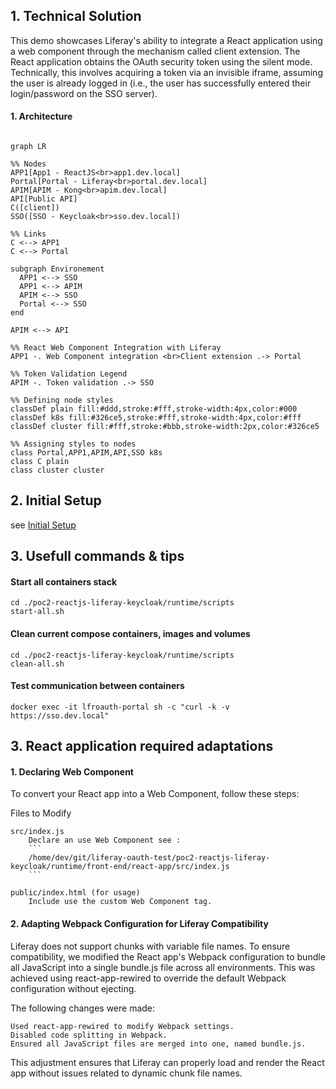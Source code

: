 ## 1. Technical Solution

This demo showcases Liferay's ability to integrate a React application using a web component through the mechanism called client extension. The React application obtains the OAuth security token using the silent mode. Technically, this involves acquiring a token via an invisible iframe, assuming the user is already logged in (i.e., the user has successfully entered their login/password on the SSO server).

#### 1. Architecture

```mermaid

graph LR

%% Nodes
APP1[App1 - ReactJS<br>app1.dev.local]
Portal[Portal - Liferay<br>portal.dev.local]
APIM[APIM - Kong<br>apim.dev.local]
API[Public API]
C([client])
SSO([SSO - Keycloak<br>sso.dev.local])

%% Links	
C <--> APP1
C <--> Portal

subgraph Environement
  APP1 <--> SSO
  APP1 <--> APIM
  APIM <--> SSO
  Portal <--> SSO
end

APIM <--> API

%% React Web Component Integration with Liferay
APP1 -. Web Component integration <br>Client extension .-> Portal

%% Token Validation Legend
APIM -. Token validation .-> SSO

%% Defining node styles
classDef plain fill:#ddd,stroke:#fff,stroke-width:4px,color:#000
classDef k8s fill:#326ce5,stroke:#fff,stroke-width:4px,color:#fff
classDef cluster fill:#fff,stroke:#bbb,stroke-width:2px,color:#326ce5

%% Assigning styles to nodes
class Portal,APP1,APIM,API,SSO k8s
class C plain
class cluster cluster
```

## 2. Initial Setup 

see [Initial Setup](../README.markdown#2-initial-setup)

## 3. Usefull commands & tips

#### Start all containers stack
```
cd ./poc2-reactjs-liferay-keycloak/runtime/scripts
start-all.sh

```

#### Clean current compose containers, images and volumes
```
cd ./poc2-reactjs-liferay-keycloak/runtime/scripts
clean-all.sh

```

#### Test communication between containers
```
docker exec -it lfroauth-portal sh -c "curl -k -v https://sso.dev.local"
```

## 3. React application required adaptations

#### 1. Declaring Web Component

To convert your React app into a Web Component, follow these steps:

Files to Modify

    src/index.js
        Declare an use Web Component see :
        ```
        /home/dev/git/liferay-oauth-test/poc2-reactjs-liferay-keycloak/runtime/front-end/react-app/src/index.js
        ```

    public/index.html (for usage)
        Include use the custom Web Component tag.

#### 2. Adapting Webpack Configuration for Liferay Compatibility

Liferay does not support chunks with variable file names. To ensure compatibility, we modified the React app's Webpack configuration to bundle all JavaScript into a single bundle.js file across all environments. This was achieved using react-app-rewired to override the default Webpack configuration without ejecting.

The following changes were made:

    Used react-app-rewired to modify Webpack settings.
    Disabled code splitting in Webpack.
    Ensured all JavaScript files are merged into one, named bundle.js.

This adjustment ensures that Liferay can properly load and render the React app without issues related to dynamic chunk file names.









